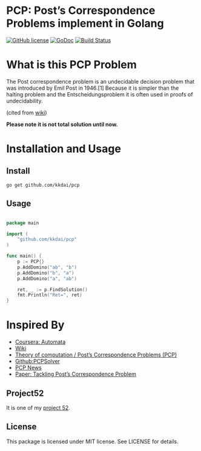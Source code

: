 PCP: Post’s Correspondence Problems implement in Golang
==============

[![GitHub license](https://img.shields.io/badge/license-MIT-blue.svg)](https://raw.githubusercontent.com/kkdai/cyk/master/LICENSE)  [![GoDoc](https://godoc.org/github.com/kkdai/pcp?status.svg)](https://godoc.org/github.com/kkdai/pcp)  [![Build Status](https://travis-ci.org/kkdai/pcp.svg?branch=master)](https://travis-ci.org/kkdai/pcp)


What is this PCP Problem
=============

The Post correspondence problem is an undecidable decision problem that was introduced by Emil Post in 1946.[1] Because it is simpler than the halting problem and the Entscheidungsproblem it is often used in proofs of undecidability.

(cited from [wiki](https://en.wikipedia.org/wiki/Post_correspondence_problem))
 
 
**Please note it is not total solution until now.**

Installation and Usage
=============


Install
---------------

    go get github.com/kkdai/pcp


Usage
---------------



```go

package main

import (
    "github.com/kkdai/pcp"
)

func main() {
	p := PCP{}
	p.AddDomino("ab", "b")
	p.AddDomino("b", "a")
	p.AddDomino("a", "ab")

	ret, _ := p.FindSolution()
	fmt.Println("Ret=", ret)
}

```

Inspired By
=============

- [Coursera: Automata](https://class.coursera.org/automata-004/)
- [Wiki](https://en.wikipedia.org/wiki/Post_correspondence_problem)
- [Theory of computation / Post’s Correspondence Problems (PCP)](http://www.slideshare.net/ThamerAlamery/theory-of-computation-presentation-final)
- [Github:PCPSolver](https://github.com/dcatteeu/PCPSolver)
- [PCP News](https://webdocs.cs.ualberta.ca/~games/PCP/)
- [Paper: Tackling Post’s Correspondence Problem](https://webdocs.cs.ualberta.ca/~games/PCP/paper/CG2002.pdf)

Project52
---------------

It is one of my [project 52](https://github.com/kkdai/project52).


License
---------------

This package is licensed under MIT license. See LICENSE for details.

